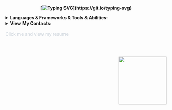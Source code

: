 <div align="center">
<b>

[![Typing SVG](https://readme-typing-svg.herokuapp.com?font=Alfa+Slab+One&size=25&duration=2500&pause=500&color=3178C6&center=true&vCenter=true&width=569&height=70&lines=Hey+there!+;I'm+Artem+Gaev!;+Front-End+Developer.)](https://git.io/typing-svg)

</b>
</div>
<details >
    <summary style="cursor: pointer"><b>Languages & Frameworks & Tools & Abilities:</b></summary>
            <br>
        <div align="center">
            <a  href="https://reactjs.org/"><img src="https://skillicons.dev/icons?i=react" /></a>
            <a href="https://nextjs.org/"><img src="https://skillicons.dev/icons?i=nextjs" /></a>
            <a href="https://javascript.com"><img src="https://skillicons.dev/icons?i=js" /></a>
            <a href="https://www.typescriptlang.org/"><img src="https://skillicons.dev/icons?i=typescript" /></a>
            <a href="https://redux.js.org/"><img src="https://skillicons.dev/icons?i=redux" /></a>
            <br>
            <a href="https://jestjs.io/"><img src="https://skillicons.dev/icons?i=jest" /></a>
            <a href="https://html.spec.whatwg.org/"><img src="https://skillicons.dev/icons?i=html" /></a>
            <a href="https://www.w3.org/TR/CSS/#css"><img src="https://skillicons.dev/icons?i=css" /></a>
            <a href="https://sass-lang.com/"><img src="https://skillicons.dev/icons?i=sass" /></a>
            <br>
            <a href="https://www.github.com/"><img src="https://skillicons.dev/icons?i=github" /></a>
            <a href="https://git-scm.com/"><img src="https://skillicons.dev/icons?i=git" /></a>
            <a href="https://www.gitlab.com/"><img src="https://skillicons.dev/icons?i=gitlab" /></a>
            <a href="https://www.figma.com/"><img src="https://skillicons.dev/icons?i=figma" /></a>
            <br><br><b style="cursor: default"> Also worked with:</b><br><br>
            <a href="https://nodejs.org/"><img src="https://skillicons.dev/icons?i=nodejs" /></a>
            <a href="https://nestjs.com/"><img src="https://skillicons.dev/icons?i=nestjs" /></a> 
            <a href="http://expressjs.com/"><img src="https://skillicons.dev/icons?i=express" /></a> 
            <a href="https://www.mongodb.com/"><img src="https://skillicons.dev/icons?i=mongodb" /></a>     
            <a href="https://heroku.com/"><img src="https://skillicons.dev/icons?i=heroku" /></a>
             <br>
            <a href="https://www.ruby-lang.org/en/"><img src="https://skillicons.dev/icons?i=ruby" /></a>
            <a href="https://rubyonrails.org/"><img src="https://skillicons.dev/icons?i=rails" /></a>
            <a href="https://www.docker.com/"><img src="https://skillicons.dev/icons?i=docker" /></a>
            <a href="https://firebase.google.com/"><img src="https://skillicons.dev/icons?i=firebase" /></a>
            <a href="https://www.postgresql.org/"><img src="https://skillicons.dev/icons?i=postgres" /></a>
            <br><br>
        </div>
        <br>
</details>

<details>
<summary style="cursor: pointer"><b>View My Contacts:</b></summary>
<div align="center"><br>

[![Linkedin Badge](https://img.shields.io/badge/-LinkedIn-white)](https://www.linkedin.com/in/artsiom-gaev-29a4551a8/)
[![Gmail Badge](https://img.shields.io/badge/-GMail-c14438?&link=mailto:ing.miller.vega@gmail.com)](mailto:forsakensr@gmail.com)
[![Telegram Badge](https://img.shields.io/badge/-Telegram-white)](https://telegram.me/gaev_art)
<br><br>
</div>
</details>
<br>
<a style="color:#C9D1D9; text-decoration:none" href="https://drive.google.com/file/d/1moN0l97T8CaylsWANp1w8SDZLmgqgLeh/view?usp=sharing">Click me and view my resume</a>

<br><br>

<img src="https://komarev.com/ghpvc/?username=gaev-art&label=Visited%20my%20profile:&color=0d1117&style=flat" align="right" style="width: 150px; cursor: pointer"/>